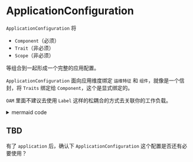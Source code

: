 # ApplicationConfiguration

`ApplicationConfiguration` 将

- `Component`（必须）
- `Trait`（非必须）
- `Scope`（非必须）

等组合到一起形成一个完整的应用配置。


`ApplicationConfiguration`  面向应用维度绑定 `运维特征` 和 `组件`，就像是一个信封，将 `Traits` 绑定给 `Component`，这个是显式绑定的。

`OAM` 里面不建议去使用 `Label` 这样的松耦合的方式去关联你的工作负载。

<details>
<summary>mermaid code</summary>

```
flowchart LR
	classDef runtime fill:#fff,color:#fff,stroke-dasharray: 2 2;
	
	subgraph app
		direction LR
		subgraph trait[Traits]
			direction RL
			
			subgraph trait-1[Traits]
				direction RL
				Scaling-1[[Scaling]]
				Rollout-1[[Rollout]]
			end
			
			subgraph trait-2[Traits]
				direction RL
				sidecar[[Sidecar]]
				Traffic[[Traffic]]
				Ingress[[Ingress]]
			end
		end

		subgraph component-1[Component]
			Deployment
		end
		
		subgraph component-2[Component]
			Task
		end
	end
	
	subgraph platform[OAM Platform]
	end
	
	class app runtime
	trait-1 -- ApplicationConfiguration --> component-1
	trait-2 -- ApplicationConfiguration --> component-2
	
	app -- Deploy --> platform
```

</details>

## TBD

有了 `application` 后，确认下 `ApplicationConfiguration` 这个配置是否还有必要使用？